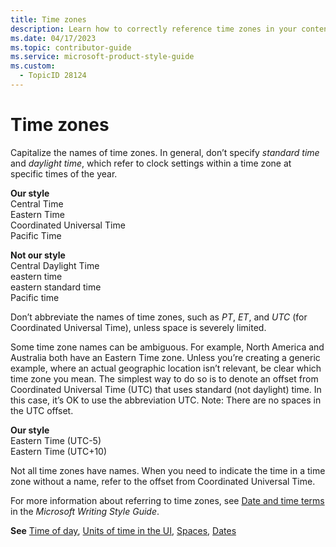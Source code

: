 ```yaml
---
title: Time zones
description: Learn how to correctly reference time zones in your content. Capitalize names, avoid abbreviations, and specify UTC offsets for clarity.
ms.date: 04/17/2023
ms.topic: contributor-guide
ms.service: microsoft-product-style-guide
ms.custom:
  - TopicID 28124
---
```



# Time zones

Capitalize the names of time zones. In general, don’t specify *standard time* and *daylight time*, which refer to clock settings within a time zone at specific times of the year.

**Our style**  
Central Time  
Eastern Time  
Coordinated Universal Time  
Pacific Time

**Not our style**  
Central Daylight Time  
eastern time  
eastern standard time  
Pacific time

Don’t abbreviate the names of time zones, such as *PT*, *ET*, and *UTC* (for Coordinated Universal Time), unless space is severely limited.

Some time zone names can be ambiguous. For example, North America and Australia both have an Eastern Time zone. Unless you’re creating a generic example, where an actual geographic location isn’t relevant, be clear which time zone you mean. The simplest way to do so is to denote an offset from Coordinated Universal Time (UTC) that uses standard (not daylight) time. In this case, it’s OK to use the abbreviation UTC. Note: There are no spaces in the UTC offset.

**Our style**  
Eastern Time (UTC-5)  
Eastern Time (UTC+10)

Not all time zones have names. When you need to indicate the time in a time zone without a name, refer to the offset from Coordinated Universal Time.

For more information about referring to time zones, see [Date and time terms](/style-guide/a-z-word-list-term-collections/term-collections/date-time-terms) in the *Microsoft Writing Style Guide*.

**See** [Time of day](~\grammar-usage\time-day-date\time-of-day.md), [Units of time in the UI,](~\grammar-usage\time-day-date\units-of-time--abbreviations-in-the-ui.md) [Spaces](~\grammar-usage\spaces.md), [Dates](~\grammar-usage\dates.md)